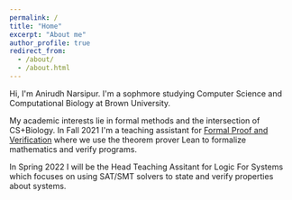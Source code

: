 ```yaml
---
permalink: /
title: "Home"
excerpt: "About me"
author_profile: true
redirect_from: 
  - /about/
  - /about.html
---
```


Hi, I'm Anirudh Narsipur. I'm a sophmore studying Computer Science and Computational Biology at Brown University. 

My academic interests lie in formal methods and the intersection of CS+Biology. In Fall 2021 I'm a teaching assistant for [Formal Proof and Verification](https://cs.brown.edu/courses/cs1951x/) where we use the theorem prover Lean to formalize mathematics and verify programs. 

In Spring 2022 I will be the Head Teaching Assitant for Logic For Systems which focuses on using SAT/SMT solvers to state and verify properties about systems.